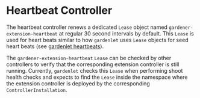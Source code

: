 # Heartbeat Controller

The heartbeat controller renews a dedicated `Lease` object named `gardener-extension-heartbeat` at regular 30 second intervals by default. This `Lease` is used for heart beats similar to how `gardenlet` uses `Lease` objects for seed heart beats (see [gardenlet heartbeats](../concepts/gardenlet#heartbeats)).

The `gardener-extension-heartbeat` `Lease` can be checked by other controllers to verify that the corresponding extension controller is still running. Currently, `gardenlet` checks this `Lease` when performing shoot health checks and expects to find the `Lease` inside the namespace where the extension controller is deployed by the corresponding `ControllerInstallation`.

